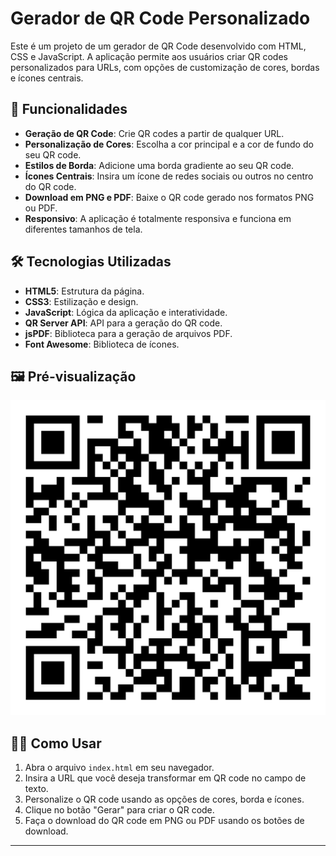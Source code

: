 # Gerador de QR Code Personalizado

Este é um projeto de um gerador de QR Code desenvolvido com HTML, CSS e JavaScript. A aplicação permite aos usuários criar QR codes personalizados para URLs, com opções de customização de cores, bordas e ícones centrais.

## 🚀 Funcionalidades

- **Geração de QR Code**: Crie QR codes a partir de qualquer URL.
- **Personalização de Cores**: Escolha a cor principal e a cor de fundo do seu QR code.
- **Estilos de Borda**: Adicione uma borda gradiente ao seu QR code.
- **Ícones Centrais**: Insira um ícone de redes sociais ou outros no centro do QR code.
- **Download em PNG e PDF**: Baixe o QR code gerado nos formatos PNG ou PDF.
- **Responsivo**: A aplicação é totalmente responsiva e funciona em diferentes tamanhos de tela.

## 🛠️ Tecnologias Utilizadas

- **HTML5**: Estrutura da página.
- **CSS3**: Estilização e design.
- **JavaScript**: Lógica da aplicação e interatividade.
- **QR Server API**: API para a geração do QR code.
- **jsPDF**: Biblioteca para a geração de arquivos PDF.
- **Font Awesome**: Biblioteca de ícones.

## 🖼️ Pré-visualização

![Pré-visualização do Gerador de QR Code](img/qrcode.png)

## 👨‍💻 Como Usar

1. Abra o arquivo `index.html` em seu navegador.
2. Insira a URL que você deseja transformar em QR code no campo de texto.
3. Personalize o QR code usando as opções de cores, borda e ícones.
4. Clique no botão "Gerar" para criar o QR code.
5. Faça o download do QR code em PNG ou PDF usando os botões de download.

---


